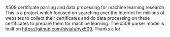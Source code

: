 X509 certificate parsing and data processing for machine learning research
This is a project which focused on searching over the Internet for millions of websites to collect their certificates
and do data processing on these certificates to prepare them for machine learning.
The x509 parser model is built on https://github.com/hiviah/pyx509.
Thanks a lot
